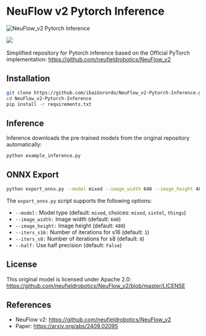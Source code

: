 # NeuFlow v2 Pytorch Inference

![NeuFlow_v2 Pytorch Inference](https://github.com/user-attachments/assets/309ade03-c1af-4539-81c0-c7cae8d0222e)

<a href='https://arxiv.org/abs/2408e.10161'><img src='https://img.shields.io/badge/arXiv-2408e.10161-b31b1b.svg'></a> &nbsp;

Simplified repository for Pytorch inference based on the Official PyTorch implementation: https://github.com/neufieldrobotics/NeuFlow_v2

## Installation 

``` bash
git clone https://github.com/ibaiGorordo/NeuFlow_v2-Pytorch-Inference.git
cd NeuFlow_v2-Pytorch-Inference
pip install -r requirements.txt
```

## Inference

Inference downloads the pre-trained models from the original repository automatically:
```bash
python example_inference.py
```

## ONNX Export
```bash
python export_onnx.py --model mixed --image_width 640 --image_height 480
```
The `export_onnx.py` script supports the following options:  
- `--model:` Model type (default: `mixed`, choices: `mixed`, `sintel`, `things`)
- `--image_width:` Image width (default: `640`)
- `--image_height:` Image height (default: `480`)
- `--iters_s16:` Number of iterations for s16 (default: `1`)
- `--iters_s8:` Number of iterations for s8 (default: `8`)
- `--half:` Use half precision (default: `False`)

## License
This original model is licensed under Apache 2.0: https://github.com/neufieldrobotics/NeuFlow_v2/blob/master/LICENSE

## References
- NeuFlow v2: https://github.com/neufieldrobotics/NeuFlow_v2
- Paper: https://arxiv.org/abs/2409.02095
